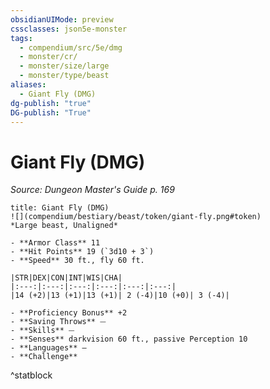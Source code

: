 ```yaml
---
obsidianUIMode: preview
cssclasses: json5e-monster
tags:
  - compendium/src/5e/dmg
  - monster/cr/
  - monster/size/large
  - monster/type/beast
aliases:
  - Giant Fly (DMG)
dg-publish: "true"
DG-publish: "True"
---
```

# Giant Fly (DMG)
*Source: Dungeon Master's Guide p. 169*  

```ad-statblock
title: Giant Fly (DMG)
![](compendium/bestiary/beast/token/giant-fly.png#token)
*Large beast, Unaligned*

- **Armor Class** 11 
- **Hit Points** 19 (`3d10 + 3`)
- **Speed** 30 ft., fly 60 ft.

|STR|DEX|CON|INT|WIS|CHA|
|:---:|:---:|:---:|:---:|:---:|:---:|
|14 (+2)|13 (+1)|13 (+1)| 2 (-4)|10 (+0)| 3 (-4)|

- **Proficiency Bonus** +2
- **Saving Throws** ⏤
- **Skills** ⏤
- **Senses** darkvision 60 ft., passive Perception 10
- **Languages** —
- **Challenge** 
```
^statblock